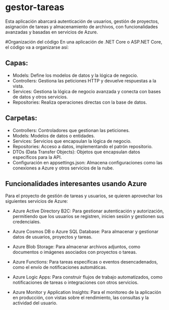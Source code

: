 # gestor-tareas
Esta aplicación abarcará autenticación de usuarios, gestión de proyectos, asignación de tareas y almacenamiento de archivos, con funcionalidades avanzadas y basadas en servicios de Azure.

#Organización del código
En una aplicación de .NET Core o ASP.NET Core, el código va a organizarse así:

## Capas:

- Models: Define los modelos de datos y la lógica de negocio.
- Controllers: Gestiona las peticiones HTTP y devuelve respuestas a la vista.
- Services: Gestiona la lógica de negocio avanzada y conecta con bases de datos y otros servicios.
- Repositories: Realiza operaciones directas con la base de datos.

## Carpetas:

- Controllers: Controladores que gestionan las peticiones.
- Models: Modelos de datos o entidades.
- Services: Servicios que encapsulan la lógica de negocio.
- Repositories: Acceso a datos, implementando el patrón repositorio.
- DTOs (Data Transfer Objects): Objetos que encapsulan datos específicos para la API.
- Configuración en appsettings.json: Almacena configuraciones como las conexiones a Azure y otros servicios de la nube.

## Funcionalidades interesantes usando Azure
Para el proyecto de gestión de tareas y usuarios, se quieren aprovechar los siguientes servicios de Azure:

- Azure Active Directory B2C: Para gestionar autenticación y autorización, permitiendo que los usuarios se registren, inicien sesión y gestionen sus credenciales.

- Azure Cosmos DB o Azure SQL Database: Para almacenar y gestionar datos de usuarios, proyectos y tareas.

- Azure Blob Storage: Para almacenar archivos adjuntos, como documentos o imágenes asociados con proyectos o tareas.

- Azure Functions: Para tareas específicas o eventos desencadenados, como el envío de notificaciones automáticas.

- Azure Logic Apps: Para construir flujos de trabajo automatizados, como notificaciones de tareas o integraciones con otros servicios.

- Azure Monitor y Application Insights: Para el monitoreo de la aplicación en producción, con vistas sobre el rendimiento, las consultas y la actividad del usuario.
